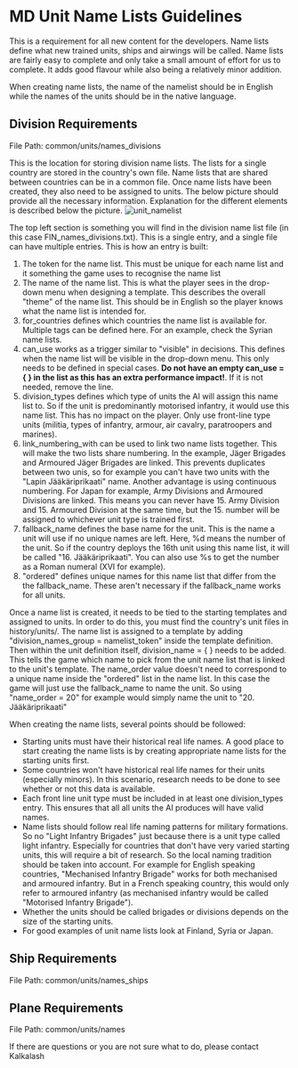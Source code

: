 # MD Unit Name Lists Guidelines

This is a requirement for all new content for the developers. Name lists define what new trained units, ships and airwings will be called. Name lists are fairly easy to complete and only take a small amount of effort for us to complete. It adds good flavour while also being a relatively minor addition.

When creating name lists, the name of the namelist should be in English while the names of the units should be in the native language.

## Division Requirements

File Path: common/units/names_divisions

This is the location for storing division name lists. The lists for a single country are stored in the country's own file. Name lists that are shared between countries can be in a common file. Once name lists have been created, they also need to be assigned to units. The below picture should provide all the necessary information. Explanation for the different elements is described below the picture.
![unit_namelist](uploads/c38eaab4cff489578c4f7949665ed4c6/unit_namelist.png)

The top left section is something you will find in the division name list file (in this case FIN_names_divisions.txt). This is a single entry, and a single file can have multiple entries. This is how an entry is built:
1) The token for the name list. This must be unique for each name list and it something the game uses to recognise the name list
2) The name of the name list. This is what the player sees in the drop-down menu when designing a template. This describes the overall "theme" of the name list. This should be in English so the player knows what the name list is intended for.
3) for_countries defines which countries the name list is available for. Multiple tags can be defined here. For an example, check the Syrian name lists.
4) can_use works as a trigger similar to "visible" in decisions. This defines when the name list will be visible in the drop-down menu. This only needs to be defined in special cases. **Do not have an empty can_use = { } in the list as this has an extra performance impact!**. If it is not needed, remove the line.
5) division_types defines which type of units the AI will assign this name list to. So if the unit is predominantly motorised infantry, it would use this name list. This has no impact on the player. Only use front-line type units (militia, types of infantry, armour, air cavalry, paratroopers and marines).
6) link_numbering_with can be used to link two name lists together. This will make the two lists share numbering. In the example, Jäger Brigades and Armoured Jäger Brigades are linked. This prevents duplicates between two unis, so for example you can't have two units with the "Lapin Jääkäriprikaati" name. Another advantage is using continuous numbering. For Japan for example, Army Divisions and Armoured Divisions are linked. This means you can never have 15. Army Division and 15. Armoured Division at the same time, but the 15. number will be assigned to whichever unit type is trained first.
7) fallback_name defines the base name for the unit. This is the name a unit will use if no unique names are left. Here, %d means the number of the unit. So if the country deploys the 16th unit using this name list, it will be called "16. Jääkäriprikaati". You can also use %s to get the number as a Roman numeral (XVI for example).
8) "ordered" defines unique names for this name list that differ from the the fallback_name. These aren't necessary if the fallback_name works for all units.

Once a name list is created, it needs to be tied to the starting templates and assigned to units. In order to do this, you must find the country's unit files in history/units/. The name list is assigned to a template by adding "division_names_group = namelist_token" inside the template definition. Then within the unit definition itself, division_name = { } needs to be added. This  tells the game which name to pick from the unit name list that is linked to the unit's template. The name_order value doesn't need to correspond to a unique name inside the "ordered" list in the name list. In this case the game will just use the fallback_name to name the unit. So using "name_order = 20" for example would simply name the unit to "20. Jääkäriprikaati"

When creating the name lists, several points should be followed:
- Starting units must have their historical real life names. A good place to start creating the name lists is by creating appropriate name lists for the starting units first.
- Some countries won't have historical real life names for their units (especially minors). In this scenario, research needs to be done to see whether or not this data is available.
- Each front line unit type must be included in at least one division_types entry. This ensures that all all units the AI produces will have valid names.
- Name lists should follow real life naming patterns for military formations. So no "Light Infantry Brigades" just because there is a unit type called light infantry. Especially for countries that don't have very varied starting units, this will require a bit of research. So the local naming tradition should be taken into account. For example for English speaking countries, "Mechanised Infantry Brigade" works for both mechanised and armoured infantry. But in a French speaking country, this would only refer to armoured infantry (as mechanised infantry would be called "Motorised Infantry Brigade").
- Whether the units should be called brigades or divisions depends on the size of the starting units.
- For good examples of unit name lists look at Finland, Syria or Japan.

## Ship Requirements

File Path: common/units/names_ships

## Plane Requirements

File Path: common/units/names

If there are questions or you are not sure what to do, please contact Kalkalash
